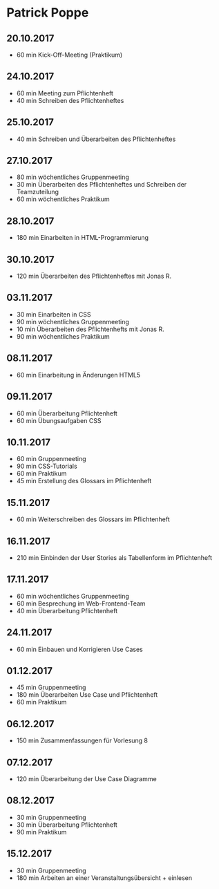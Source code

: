 # Patrick Poppe

## 20.10.2017

- 60 min Kick-Off-Meeting (Praktikum)

## 24.10.2017

- 60 min Meeting zum Pflichtenheft
- 40 min Schreiben des Pflichtenheftes

## 25.10.2017

- 40 min Schreiben und Überarbeiten des Pflichtenheftes

## 27.10.2017

- 80 min wöchentliches Gruppenmeeting 
- 30 min Überarbeiten des Pflichtenheftes und Schreiben der Teamzuteilung
- 60 min wöchentliches Praktikum

## 28.10.2017

- 180 min Einarbeiten in HTML-Programmierung

## 30.10.2017

- 120 min Überarbeiten des Pflichtenheftes mit Jonas R.

## 03.11.2017

- 30 min Einarbeiten in CSS
- 90 min wöchentliches Gruppenmeeting
- 10 min Überarbeiten des Pflichtenhefts mit Jonas R.
- 90 min wöchentliches Praktikum

## 08.11.2017

- 60 min Einarbeitung in Änderungen HTML5

## 09.11.2017

- 60 min Überarbeitung Pflichtenheft
- 60 min Übungsaufgaben CSS

## 10.11.2017

- 60 min Gruppenmeeting
- 90 min CSS-Tutorials
- 60 min Praktikum
- 45 min Erstellung des Glossars im Pflichtenheft


## 15.11.2017

- 60 min Weiterschreiben des Glossars im Pflichtenheft

## 16.11.2017

- 210 min Einbinden der User Stories als Tabellenform im Pflichtenheft

## 17.11.2017

- 60 min wöchentliches Gruppenmeeting
- 60 min Besprechung im Web-Frontend-Team
- 40 min Überarbeitung Pflichtenheft

## 24.11.2017

- 60 min Einbauen und Korrigieren Use Cases

## 01.12.2017

- 45 min Gruppenmeeting
- 180 min Überarbeiten Use Case und Pflichtenheft
- 60 min Praktikum

## 06.12.2017

- 150 min Zusammenfassungen für Vorlesung 8

## 07.12.2017

- 120 min Überarbeitung der Use Case Diagramme

## 08.12.2017

- 30 min Gruppenmeeting
- 30 min Überarbeitung Pflichtenheft
- 90 min Praktikum

## 15.12.2017

- 30 min Gruppenmeeting
- 180 min Arbeiten an einer Veranstaltungsübersicht + einlesen
